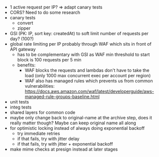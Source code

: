- 1 active request per IP? => adapt canary tests
- CORS? Need to do some research
- canary tests
  - convert
  - zipper
- GSI (PK: IP, sort key: createdAt) to soft limit number of requests per day? (100?)
- global rate limiting per IP probably through WAF which sits in front of API gateway   
  - has to be complementary with GSI as WAF min threshold to start block is 100 requests per 5 min
  - benefits:
    - WAF blocks the requests and lambdas don't have to take the load (only 1000 max concurrent exec per account per region)
    - WAF also has managed rules which prevents us from common vulnerabilities: https://docs.aws.amazon.com/waf/latest/developerguide/aws-managed-rule-groups-baseline.html 
- unit tests
- integ tests
- shared layers for common code
- maybe only change back to original-name at the archive step, does it really matter though? Maybe can keep original name all along
- for optimistic locking instead of always doing exponential backoff
  - try immediate retries
  - if that fails, try with jitter delay
  - if that fails, try with jitter + exponential backoff
- make mime checks at presign instead at later stages
